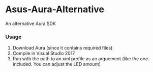 # Asus-Aura-Alternative
An alternative Aura SDK

### Usage
1) Download Aura (since it contains required files).
2) Compile in Visual Studio 2017
3) Run with the path to an xml profile as an arguement (like the one included. You can adjust the LED amount)
